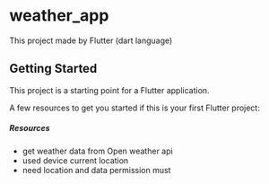# weather_app

This project made by Flutter (dart language)

## Getting Started

This project is a starting point for a Flutter application.

A few resources to get you started if this is your first Flutter project:
##### Resources
- get weather data from Open weather api
- used device current location
- need location and data permission must
